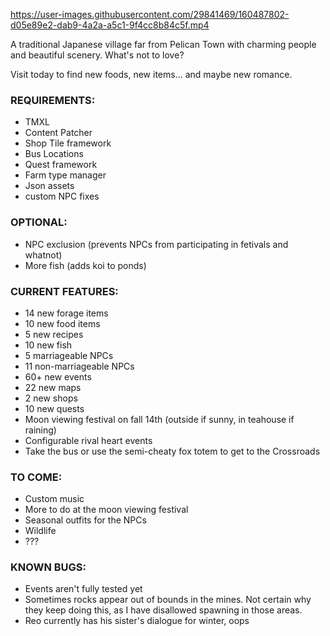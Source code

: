 

https://user-images.githubusercontent.com/29841469/160487802-d05e89e2-dab9-4a2a-a5c1-9f4cc8b84c5f.mp4


A traditional Japanese village far from Pelican Town with charming people and beautiful scenery. What's not to love?

Visit today to find new foods, new items... and maybe new romance.

### REQUIREMENTS: ###

- TMXL
- Content Patcher
- Shop Tile framework
- Bus Locations
- Quest framework
- Farm type manager
- Json assets
- custom NPC fixes

### OPTIONAL: ###

- NPC exclusion (prevents NPCs from participating in fetivals and whatnot)
- More fish (adds koi to ponds)

### CURRENT FEATURES: ###

- 14 new forage items
- 10 new food items
- 5 new recipes
- 10 new fish
- 5 marriageable NPCs
- 11 non-marriageable NPCs
- 60+ new events
- 22 new maps
- 2 new shops
- 10 new quests
- Moon viewing festival on fall 14th (outside if sunny, in teahouse if raining)
- Configurable rival heart events
- Take the bus or use the semi-cheaty fox totem to get to the Crossroads

### TO COME: ###

- Custom music
- More to do at the moon viewing festival
- Seasonal outfits for the NPCs
- Wildlife
- ???

### KNOWN BUGS: ###

- Events aren't fully tested yet
- Sometimes rocks appear out of bounds in the mines. Not certain why they keep doing this, as I have disallowed spawning in those areas.
- Reo currently has his sister's dialogue for winter, oops
